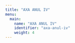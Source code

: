 ```yaml
---
title: "AXA ANUL IV"
menu:
  main:
    name: "AXA ANUL IV"
    identifier: "axa-anul-iv"
    weight: 4
---
```

